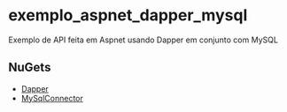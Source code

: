# exemplo_aspnet_dapper_mysql
Exemplo de API feita em Aspnet usando Dapper em conjunto com MySQL

## NuGets
 - [Dapper](https://www.nuget.org/packages/Dapper/)
 - [MySqlConnector](https://www.nuget.org/packages/MySqlConnector/)